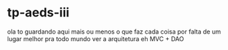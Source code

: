 # tp-aeds-iii
ola to guardando aqui mais ou menos o que faz cada coisa por falta de um lugar melhor pra todo mundo ver
a arquitetura eh MVC + DAO
